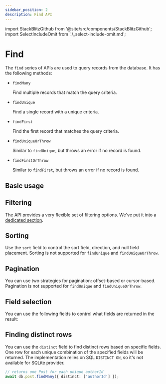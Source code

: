 ```yaml
---
sidebar_position: 2
description: Find API
---
```


import StackBlitzGithub from '@site/src/components/StackBlitzGithub';
import SelectIncludeOmit from './_select-include-omit.md';

# Find

The `find` series of APIs are used to query records from the database. It has the following methods:

- `findMany`
    
    Find multiple records that match the query criteria.

- `findUnique`
    
    Find a single record with a unique criteria.

- `findFirst`
    
    Find the first record that matches the query criteria.

- `findUniqueOrThrow`
    
    Similar to `findUnique`, but throws an error if no record is found.

- `findFirstOrThrow`
    
    Similar to `findFirst`, but throws an error if no record is found.

## Basic usage

<StackBlitzGithub repoPath="zenstackhq/v3-doc-orm" openFile="find/basic.ts" startScript="generate,find:basic" />

## Filtering

The API provides a very flexible set of filtering options. We've put it into a [dedicated section](./filter.md).

## Sorting

Use the `sort` field to control the sort field, direction, and null field placement. Sorting is not supported for `findUnique` and `findUniqueOrThrow`.

<StackBlitzGithub repoPath="zenstackhq/v3-doc-orm" openFile="find/sort.ts" startScript="generate,find:sort" />

## Pagination

You can use two strategies for pagination: offset-based or cursor-based. Pagination is not supported for `findUnique` and `findUniqueOrThrow`.

<StackBlitzGithub repoPath="zenstackhq/v3-doc-orm" openFile="find/pagination.ts" startScript="generate,find:pagination" />

## Field selection

You can use the following fields to control what fields are returned in the result:

<SelectIncludeOmit />

<StackBlitzGithub repoPath="zenstackhq/v3-doc-orm" openFile="find/selection.ts" startScript="generate,find:selection" />

## Finding distinct rows

You can use the `distinct` field to find distinct rows based on specific fields. One row for each unique combination of the specified fields will be returned. The implementation relies on SQL `DISTINCT ON`, so it's not available for SQLite provider.

```ts
// returns one Post for each unique authorId
await db.post.findMany({ distinct: ['authorId'] });
```    
